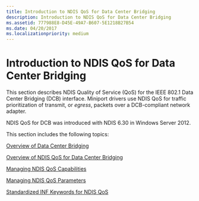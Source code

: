 ```yaml
---
title: Introduction to NDIS QoS for Data Center Bridging
description: Introduction to NDIS QoS for Data Center Bridging
ms.assetid: 777988E8-D45E-49A7-B607-5E1218B27B54
ms.date: 04/20/2017
ms.localizationpriority: medium
---
```


# Introduction to NDIS QoS for Data Center Bridging


This section describes NDIS Quality of Service (QoS) for the IEEE 802.1 Data Center Bridging (DCB) interface. Miniport drivers use NDIS QoS for traffic prioritization of transmit, or *egress*, packets over a DCB-compliant network adapter.

NDIS QoS for DCB was introduced with NDIS 6.30 in Windows Server 2012.

This section includes the following topics:

[Overview of Data Center Bridging](overview-of-data-center-bridging.md)

[Overview of NDIS QoS for Data Center Bridging](overview-of-ndis-qos-for-data-center-bridging.md)

[Managing NDIS QoS Capabilities](managing-ndis-qos-capabilities.md)

[Managing NDIS QoS Parameters](managing-ndis-qos--parameters.md)

[Standardized INF Keywords for NDIS QoS](standardized-inf-keywords-for-ndis-qos.md)

 

 





